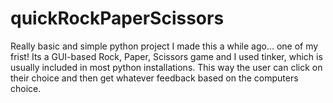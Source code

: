# quickRockPaperScissors
Really basic and simple python project I made this a while ago... one of my frist! Its a GUI-based Rock, Paper, Scissors game and I used tinker, which is usually included in most python installations. This way the user can click on their choice and then get whatever feedback based on the computers choice.
